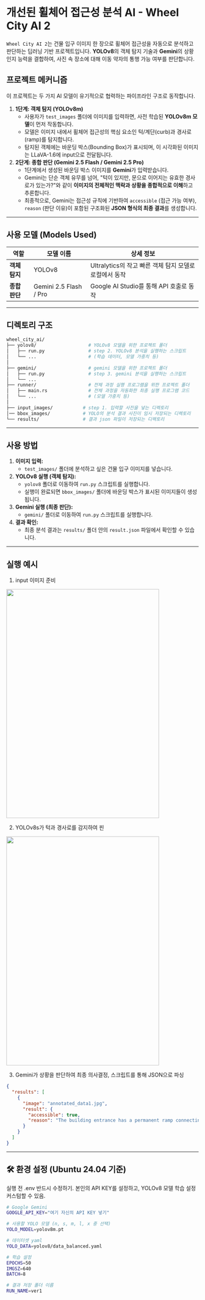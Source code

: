 # 개선된 휠체어 접근성 분석 AI - Wheel City AI 2

`Wheel City AI 2`는 건물 입구 이미지 한 장으로 휠체어 접근성을 자동으로 분석하고 판단하는 딥러닝 기반 프로젝트입니다. **YOLOv8**의 객체 탐지 기술과 **Gemini**의 상황 인지 능력을 결합하여, 사진 속 장소에 대해 이동 약자의 통행 가능 여부를 판단합니다.

## 프로젝트 메커니즘

이 프로젝트는 두 가지 AI 모델이 유기적으로 협력하는 파이프라인 구조로 동작합니다.

1. **1단계: 객체 탐지 (YOLOv8m)**
    - 사용자가 `test_images` 폴더에 이미지를 입력하면, 사전 학습된 **YOLOv8m 모델**이 먼저 작동합니다.
    - 모델은 이미지 내에서 휠체어 접근성의 핵심 요소인 턱/계단(curb)과 경사로(ramp)를 탐지합니다.
    - 탐지된 객체에는 바운딩 박스(Bounding Box)가 표시되며, 이 시각화된 이미지는 LLaVA-1.6에 input으로 전달됩니다.
2. **2단계: 종합 판단 (Gemini 2.5 Flash / Gemini 2.5 Pro)**
    - 1단계에서 생성된 바운딩 박스 이미지를 **Gemini**가 입력받습니다.
    - Gemini는 단순 객체 유무를 넘어, "턱이 있지만, 문으로 이어지는 유효한 경사로가 있는가?"와 같이 **이미지의 전체적인 맥락과 상황을 종합적으로 이해**하고 추론합니다.
    - 최종적으로, Gemini는 접근성 규칙에 기반하여 `accessible` (접근 가능 여부), `reason` (판단 이유)이 포함된 구조화된 **JSON 형식의 최종 결과**를 생성합니다.

---

## 사용 모델 (Models Used)

| 역할 | 모델 이름 | 상세 정보 |
| --- | --- | --- |
| **객체 탐지** | YOLOv8 | Ultralytics의 작고 빠른 객체 탐지 모델로 로컬에서 동작 |
| **종합 판단** | Gemini 2.5 Flash / Pro | Google AI Studio를 통해 API 호출로 동작 |

---

## 디렉토리 구조

```bash
wheel_city_ai/
├── yolov8/                   # YOLOv8 모델을 위한 프로젝트 폴더
│   ├── run.py                # step 2. YOLOv8 분석을 실행하는 스크립트
│   └── ...                   # (학습 데이터, 모델 가중치 등)
│
├── gemini/                   # gemini 모델을 위한 프로젝트 폴더
│   ├── run.py                # step 3. gemini 분석을 실행하는 스크립트
│   └── ...                   
├── runner/                   # 전체 과정 실행 프로그램을 위한 프로젝트 폴더
│   ├── main.rs               # 전체 과정을 자동화한 최종 실행 프로그램 코드
│   └── ...                   # (모델 가중치 등)
│
├── input_images/           # step 1. 입력할 사진을 넣는 디렉토리
│── bbox_images/            # YOLO의 분석 결과 사진이 임시 저장되는 디렉토리
└── results/                # 결과 json 파일이 저장되는 디렉토리
```

---

## 사용 방법

1. **이미지 입력:**
    - `test_images/` 폴더에 분석하고 싶은 건물 입구 이미지를 넣습니다.
2. **YOLOv8 실행 (객체 탐지):**
    - `yolov8` 폴더로 이동하여 `run.py` 스크립트를 실행합니다.
    - 실행이 완료되면 `bbox_images/` 폴더에 바운딩 박스가 표시된 이미지들이 생성됩니다.
3. **Gemini 실행 (최종 판단):**
    - `gemini/` 폴더로 이동하여 `run.py` 스크립트를 실행합니다.
4. **결과 확인:**
    - 최종 분석 결과는 `results/` 폴더 안의 `result.json` 파일에서 확인할 수 있습니다.

---

## 실행 예시

1. input 이미지 준비

 <img src="https://github.com/user-attachments/assets/58d210dc-d75a-4fa5-b0d0-7a3e4660ed41" width="400" height="600"/>

2. YOLOv8s가 턱과 경사로를 감지하여 핀

 <img src="https://github.com/user-attachments/assets/f514953d-f931-42ca-84d9-ed8f292fa24a" width="400" height="600"/>

3. Gemini가 상황을 판단하여 최종 의사결정, 스크립트를 통해 JSON으로 파싱

```json
{
  "results": [
    {
      "image": "annotated_data1.jpg",
      "result": {
        "accessible": true,
        "reason": "The building entrance has a permanent ramp connecting the ground to the entrance, making it accessible for a lone wheelchair user despite the presence of curbs."
      }
    }
  ]
}
```

---

## 🛠️ 환경 설정 (Ubuntu 24.04 기준)
실행 전 .env 반드시 수정하기. 본인의 API KEY를 설정하고, YOLOv8 모델 학습 설정 커스텀할 수 있음.
```bash
# Google Gemini
GOOGLE_API_KEY="여기 자신의 API KEY 넣기"

# 사용할 YOLO 모델 (n, s, m, l, x 중 선택)
YOLO_MODEL=yolov8m.pt

# 데이터셋 yaml
YOLO_DATA=yolov8/data_balanced.yaml

# 학습 설정
EPOCHS=50
IMGSZ=640
BATCH=8

# 결과 저장 폴더 이름
RUN_NAME=ver1
```